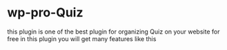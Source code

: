 # wp-pro-Quiz
this plugin is one of the best plugin for organizing Quiz on your website for free in this plugin you will get many features like this
